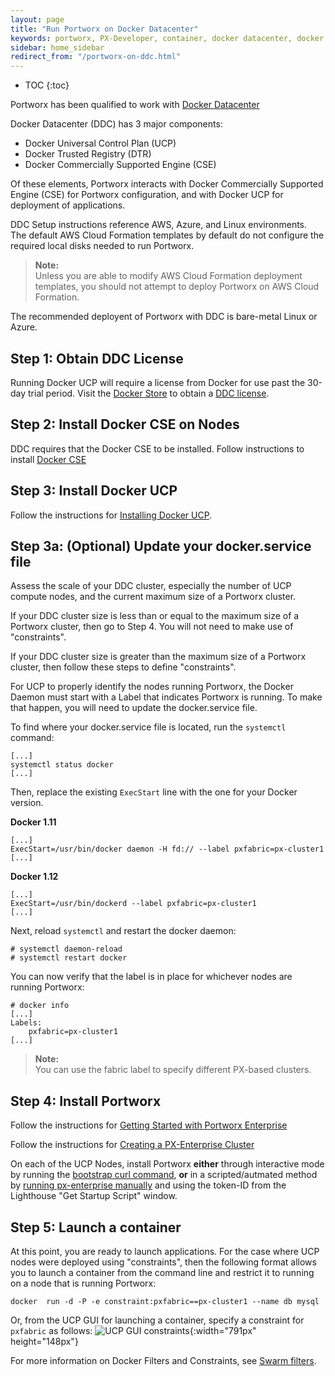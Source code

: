 ```yaml
---
layout: page
title: "Run Portworx on Docker Datacenter"
keywords: portworx, PX-Developer, container, docker datacenter, docker ucp, docker universal control plane, storage
sidebar: home_sidebar
redirect_from: "/portworx-on-ddc.html"
---
```


* TOC
{:toc}

Portworx has been qualified to work with [Docker Datacenter](https://www.docker.com/products/docker-datacenter)

Docker Datacenter (DDC) has 3 major components:

* Docker Universal Control Plan (UCP)
* Docker Trusted Registry (DTR)
* Docker Commercially Supported Engine (CSE)

Of these elements, Portworx interacts with Docker Commercially Supported Engine (CSE) for Portworx configuration, and with Docker UCP for deployment of applications.

DDC Setup instructions reference AWS, Azure, and Linux environments.   
The default AWS Cloud Formation templates by default do not configure the required local disks needed to run Portworx.  

>**Note:**<br/>Unless you are able to modify AWS Cloud Formation deployment templates, you should not attempt to deploy Portworx on AWS Cloud Formation.

The recommended deployent of Portworx with DDC is bare-metal Linux or Azure.

## Step 1: Obtain DDC License

Running Docker UCP will require a license from Docker for use past the 30-day trial period.
Visit the [Docker Store](https://store.docker.com/bundles/docker-datacenter/purchase?plan=free-trial) to obtain a [DDC license](https://docs.docker.com/ucp/installation/license).

## Step 2: Install Docker CSE on Nodes

DDC requires that the Docker CSE to be installed.
Follow instructions to install [Docker CSE](https://docs.docker.com/cs-engine/install/)

## Step 3:  Install Docker UCP

Follow the instructions for [Installing Docker UCP](https://docs.docker.com/ucp/installation/install-production).

## Step 3a: (Optional) Update your docker.service file

Assess the scale of your DDC cluster, especially the number of UCP compute nodes, and the current maximum size of a Portworx cluster.

If your DDC cluster size is less than or equal to the maximum size of a Portworx cluster, then go to Step 4.   You will not need to make use of "constraints".

If your DDC cluster size is greater than the maximum size of a Portworx cluster, then follow these steps to define "constraints".

For UCP to properly identify the nodes running Portworx, the Docker Daemon must start with a Label that indicates Portworx is running. To make that happen, you will need to update the docker.service file.

To find where your docker.service file is located, run the `systemctl` command:

```
[...]
systemctl status docker
[...]

```
Then, replace the existing `ExecStart` line with the one for your Docker version.

**Docker 1.11**

```
[...]
ExecStart=/usr/bin/docker daemon -H fd:// --label pxfabric=px-cluster1
[...]
```

**Docker 1.12**

```
[...]
ExecStart=/usr/bin/dockerd --label pxfabric=px-cluster1
[...]
```

Next, reload `systemctl` and restart the docker daemon:

```
# systemctl daemon-reload
# systemctl restart docker
```

You can now verify that the label is in place for whichever nodes are running Portworx:

```
# docker info
[...]
Labels:
    pxfabric=px-cluster1
[...]
```


>**Note:**<br/>You can use the fabric label to specify different PX-based clusters.

## Step 4: Install Portworx 

Follow the instructions for [Getting Started with Portworx Enterprise](/getting-started/px-enterprise.html)

Follow the instructions for [Creating a PX-Enterprise Cluster](/enterprise/portworx-via-lighthouse.html#step-1-provision-a-cluster-in-the-px-enterprise-console)

On each of the UCP Nodes, install Portworx **either** through interactive mode by running the [bootstrap curl 
command](/enterprise/portworx-via-lighthouse.html#step-2-run-discovery-and-bootstrap-on-a-server-node), 
**or** in a scripted/autmated method by [running px-enterprise manually](/px-usage.html) and using the token-ID from the Lighthouse "Get Startup Script" window.

## Step 5: Launch a container

At this point, you are ready to launch applications.
For the case where UCP nodes were deployed using "constraints", 
then the following format allows you to launch a container from the command line and restrict it to running on a node that is running Portworx:

```
docker  run -d -P -e constraint:pxfabric==px-cluster1 --name db mysql
```


Or, from the UCP GUI for launching a container, specify a constraint for `pxfabric` as follows:
![UCP GUI constraints](/images/constraints.png){:width="791px" height="148px"}

For more information on Docker Filters and Constraints, see [Swarm filters](https://docs.docker.com/swarm/scheduler/filter/).
